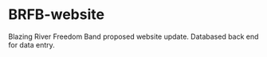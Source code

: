 # BRFB-website
Blazing River Freedom Band proposed website update.  Databased back end for data entry.
